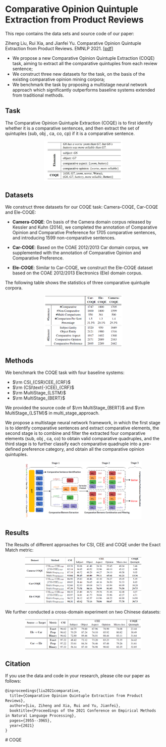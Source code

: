 <!-- # ACOS
We are making the final preparations for the release of our data and code. They will be coming soon. -->

# Comparative Opinion Quintuple Extraction from Product Reviews

This repo contains the data sets and source code of our paper:

Ziheng Liu, Rui Xia, and Jianfei Yu. Comparative Opinion Quintuple Extraction from Product Reviews. EMNLP 2021. [[pdf]](https://aclanthology.org/2021.emnlp-main.322.pdf)

- We propose a new Comparative Opinion Quintuple Extraction (COQE) task, aiming to extract all the comparative quintuples from each review sentence;
- We construct three new datasets for the task, on the basis of the existing comparative opinion mining corpora;
- We benchmark the task by proposing a multistage neural network approach which significantly outperforms baseline systems extended from traditional methods.

## Task

The Comparative Opinion Quintuple Extraction (COQE) is to first identify whether it is a comparative sentences, and then extract the set of quintuples (sub, obj , ca, co, cp) if it is a comparative sentence.

<p align="center">
<img src="image/table.jpg" width="50%" />
</p>
<!-- ![Alt text](image/table.jpg?raw=true "stat") -->

## Datasets

We construct three datasets for our COQE task: Camera-COQE, Car-COQE and Ele-COQE:

- **Camera-COQE**: On basis of the Camera domain corpus released by Kessler and Kuhn (2014), we completed the annotation of Comparative Opinion and Comparative Preference for 1705 comparative sentences, and introducing 1599 non-comparative sentences.
  
- **Car-COQE**: Based on the COAE 2012/2013 Car domain corpus, we supplemented with the annotation of Comparative Opinion and Comparative Preference.
  
- **Ele-COQE**: Similar to Car-COQE, we construct the Ele-COQE dataset based on the COAE 2012/2013 Electronics (Ele) domain corpus.
  

The following table shows the statistics of three comparative quintuple corpora.

<p align="center">
<img src="image/figure_1.png" width="50%" />
</p>
<!-- ![Alt text](image/figure_1.png?raw=true "stat") -->

## Methods

We benchmark the COQE task with four baseline systems:

- $\rm CSI_{CSR}CEE_{CRF}$
- $\rm (CSI\text{-}CEE)_{CRF}$
- $\rm MultiStage_{LSTM}$
- $\rm MultiStage_{BERT}$

We provided the source code of $\rm MultiStage_{BERT}$ and $\rm MultiStage_{LSTM}$ in multi_stage_approach.

We propose a multistage neural network framework, in which the first stage is to identify comparative sentences and extract comparative elements, the second stage is to combine and filter the extracted four comparative elements (sub, obj , ca, co) to obtain valid comparative quadruples, and the third stage is to further classify each comparative quadruple into a pre-defined preference category, and obtain all the comparative opinion quintuples.

<p align="center">
  <img src="image/figure_2.png" width="75%"/>
</p>

## Results

The Results of different approaches for CSI, CEE and COQE under the Exact Match metric:

<p align="center">
  <img src="image/figure_3.png" width="75%"/>
</p>

We further conducted a cross-domain experiment on two Chinese datasets:

<p align="center">
  <img src="image/figure_4.png" width="75%"/>
</p>

## Citation

If you use the data and code in your research, please cite our paper as follows:

```
@inproceedings{liu2021comparative,
  title={Comparative Opinion Quintuple Extraction from Product Reviews},
  author={Liu, Ziheng and Xia, Rui and Yu, Jianfei},
  booktitle={Proceedings of the 2021 Conference on Empirical Methods in Natural Language Processing},
  pages={3955--3965},
  year={2021}
}
```
#   C O Q E 
 
 